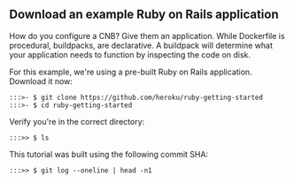 ## Download an example Ruby on Rails application

How do you configure a CNB? Give them an application. While Dockerfile is procedural, buildpacks, are declarative. A buildpack will determine what your application needs to function by inspecting the code on disk.

For this example, we're using a pre-built Ruby on Rails application. Download it now:

```
:::>- $ git clone https://github.com/heroku/ruby-getting-started
:::>- $ cd ruby-getting-started
```

Verify you're in the correct directory:

```
:::>> $ ls
```

This tutorial was built using the following commit SHA:

```
:::>> $ git log --oneline | head -n1
```
